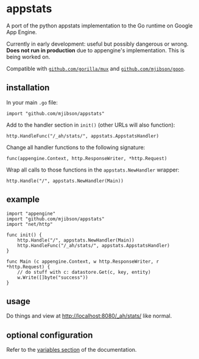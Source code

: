 # appstats

A port of the python appstats implementation to the Go runtime on Google App Engine.

Currently in early development: useful but possibly dangerous or wrong. **Does not run in production** due to appengine's implementation. This is being worked on.

Compatible with [`github.com/gorilla/mux`](http://www.gorillatoolkit.org/pkg/mux) and [`github.com/mjibson/goon`](https://github.com/mjibson/goon).

## installation

In your main `.go` file:

```import "github.com/mjibson/appstats"```

Add to the handler section in `init()` (other URLs will also function):

```http.HandleFunc("/_ah/stats/", appstats.AppstatsHandler)```

Change all handler functions to the following signature:

```func(appengine.Context, http.ResponseWriter, *http.Request)```

Wrap all calls to those functions in the `appstats.NewHandler` wrapper:

```http.Handle("/", appstats.NewHandler(Main))```

## example

```
import "appengine"
import "github.com/mjibson/appstats"
import "net/http"

func init() {
	http.Handle("/", appstats.NewHandler(Main))
	http.HandleFunc("/_ah/stats/", appstats.AppstatsHandler)
}

func Main (c appengine.Context, w http.ResponseWriter, r *http.Request) {
	// do stuff with c: datastore.Get(c, key, entity)
	w.Write([]byte("success"))
}
```

## usage

Do things and view at [http://localhost:8080/_ah/stats/](http://localhost:8080/_ah/stats/) like normal.

## optional configuration

Refer to the [variables section](http://godoc.org/github.com/mjibson/appstats#_variables) of the documentation.
